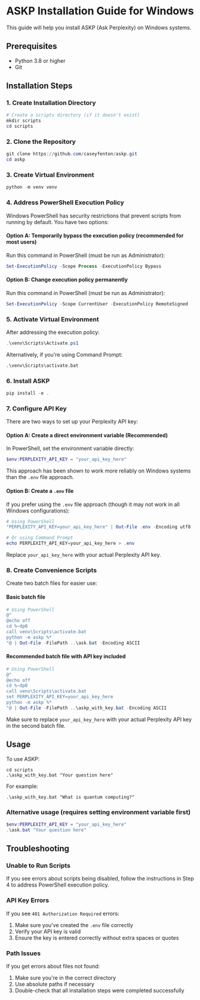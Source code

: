 # ASKP Installation Guide for Windows

This guide will help you install ASKP (Ask Perplexity) on Windows systems.

## Prerequisites

- Python 3.8 or higher
- Git

## Installation Steps

### 1. Create Installation Directory

```powershell
# Create a scripts directory (if it doesn't exist)
mkdir scripts
cd scripts
```

### 2. Clone the Repository

```powershell
git clone https://github.com/caseyfenton/askp.git
cd askp
```

### 3. Create Virtual Environment

```powershell
python -m venv venv
```

### 4. Address PowerShell Execution Policy

Windows PowerShell has security restrictions that prevent scripts from running by default. You have two options:

#### Option A: Temporarily bypass the execution policy (recommended for most users)
Run this command in PowerShell (must be run as Administrator):
```powershell
Set-ExecutionPolicy -Scope Process -ExecutionPolicy Bypass
```

#### Option B: Change execution policy permanently
Run this command in PowerShell (must be run as Administrator):
```powershell
Set-ExecutionPolicy -Scope CurrentUser -ExecutionPolicy RemoteSigned
```

### 5. Activate Virtual Environment

After addressing the execution policy:
```powershell
.\venv\Scripts\Activate.ps1
```

Alternatively, if you're using Command Prompt:
```cmd
.\venv\Scripts\activate.bat
```

### 6. Install ASKP

```powershell
pip install -e .
```

### 7. Configure API Key

There are two ways to set up your Perplexity API key:

#### Option A: Create a direct environment variable (Recommended)

In PowerShell, set the environment variable directly:
```powershell
$env:PERPLEXITY_API_KEY = "your_api_key_here"
```

This approach has been shown to work more reliably on Windows systems than the `.env` file approach.

#### Option B: Create a `.env` file

If you prefer using the `.env` file approach (though it may not work in all Windows configurations):
```powershell
# Using PowerShell
"PERPLEXITY_API_KEY=your_api_key_here" | Out-File .env -Encoding utf8

# Or using Command Prompt
echo PERPLEXITY_API_KEY=your_api_key_here > .env
```

Replace `your_api_key_here` with your actual Perplexity API key.

### 8. Create Convenience Scripts

Create two batch files for easier use:

#### Basic batch file
```powershell
# Using PowerShell
@"
@echo off
cd %~dp0
call venv\Scripts\activate.bat
python -m askp %*
"@ | Out-File -FilePath ..\ask.bat -Encoding ASCII
```

#### Recommended batch file with API key included
```powershell
# Using PowerShell
@"
@echo off
cd %~dp0
call venv\Scripts\activate.bat
set PERPLEXITY_API_KEY=your_api_key_here
python -m askp %*
"@ | Out-File -FilePath ..\askp_with_key.bat -Encoding ASCII
```

Make sure to replace `your_api_key_here` with your actual Perplexity API key in the second batch file.

## Usage

To use ASKP:

```
cd scripts
.\askp_with_key.bat "Your question here"
```

For example:
```
.\askp_with_key.bat "What is quantum computing?"
```

### Alternative usage (requires setting environment variable first)

```powershell
$env:PERPLEXITY_API_KEY = "your_api_key_here"
.\ask.bat "Your question here"
```

## Troubleshooting

### Unable to Run Scripts
If you see errors about scripts being disabled, follow the instructions in Step 4 to address PowerShell execution policy.

### API Key Errors
If you see `401 Authorization Required` errors:
1. Make sure you've created the `.env` file correctly
2. Verify your API key is valid
3. Ensure the key is entered correctly without extra spaces or quotes

### Path Issues
If you get errors about files not found:
1. Make sure you're in the correct directory
2. Use absolute paths if necessary
3. Double-check that all installation steps were completed successfully
